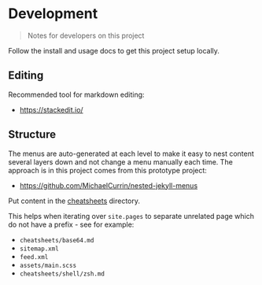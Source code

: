 # Development
> Notes for developers on this project


Follow the install and usage docs to get this project setup locally.


## Editing

Recommended tool for markdown editing:

- https://stackedit.io/


## Structure

The menus are auto-generated at each level to make it easy to nest content several layers down and not change a menu manually each time. The approach is in this project comes from this prototype project:

- https://github.com/MichaelCurrin/nested-jekyll-menus

Put content in the [cheatsheets](/cheatsheets/) directory.

This helps when iterating over `site.pages` to separate unrelated page which do not have a prefix - see for example:

- `cheatsheets/base64.md`
- `sitemap.xml`
- `feed.xml`
- `assets/main.scss`
- `cheatsheets/shell/zsh.md`
